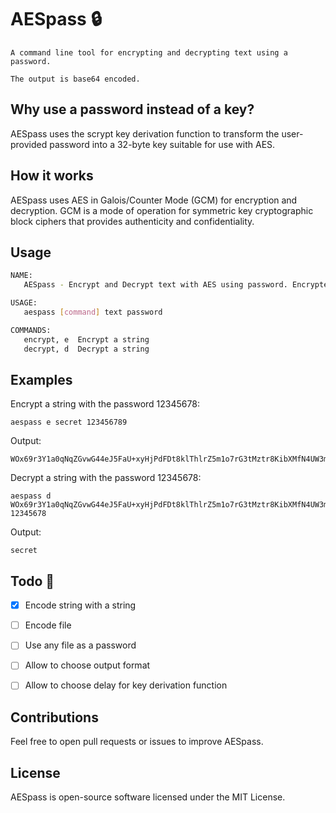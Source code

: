 # AESpass 🔒
```
A command line tool for encrypting and decrypting text using a password. 

The output is base64 encoded.
```

## Why use a password instead of a key?

AESpass uses the scrypt key derivation function to transform the user-provided password into a 32-byte key suitable for use with AES.

## How it works

AESpass uses AES in Galois/Counter Mode (GCM) for encryption and decryption. GCM is a mode of operation for symmetric key cryptographic block ciphers that provides authenticity and confidentiality.

## Usage

```bash
NAME:
   AESpass - Encrypt and Decrypt text with AES using password. Encrypted result is base64 encoded

USAGE:
   aespass [command] text password

COMMANDS:
   encrypt, e  Encrypt a string
   decrypt, d  Decrypt a string
```

## Examples

Encrypt a string with the password 12345678:
```
aespass e secret 123456789
```
Output:
```
WOx69r3Y1a0qNqZGvwG44eJ5FaU+xyHjPdFDt8klThlrZ5m1o7rG3tMztr8KibXMfN4UW3m/dfLyCmimnyQPX3f5
```

Decrypt a string with the password 12345678:

```
aespass d WOx69r3Y1a0qNqZGvwG44eJ5FaU+xyHjPdFDt8klThlrZ5m1o7rG3tMztr8KibXMfN4UW3m/dfLyCmimnyQPX3f5 12345678
```
Output:
```
secret
```


## Todo 🚀
- [x] Encode string with a string
- [ ] Encode file
- [ ] Use any file as a password
- [ ]  Allow to choose output format
- [ ]  Allow to choose delay for key derivation function


## Contributions

Feel free to open pull requests or issues to improve AESpass.


## License

AESpass is open-source software licensed under the MIT License.
